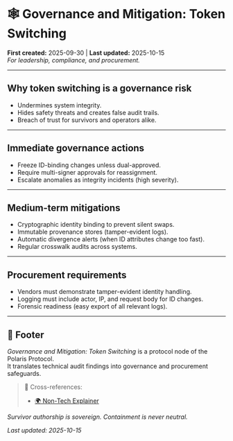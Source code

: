# 🕸️ Governance and Mitigation: Token Switching  
**First created:** 2025-09-30 | **Last updated:** 2025-10-15  
*For leadership, compliance, and procurement.*  

---

## Why token switching is a governance risk  
- Undermines system integrity.  
- Hides safety threats and creates false audit trails.  
- Breach of trust for survivors and operators alike.  

---

## Immediate governance actions  
- Freeze ID-binding changes unless dual-approved.  
- Require multi-signer approvals for reassignment.  
- Escalate anomalies as integrity incidents (high severity).  

---

## Medium-term mitigations  
- Cryptographic identity binding to prevent silent swaps.  
- Immutable provenance stores (tamper-evident logs).  
- Automatic divergence alerts (when ID attributes change too fast).  
- Regular crosswalk audits across systems.  

---

## Procurement requirements  
- Vendors must demonstrate tamper-evident identity handling.  
- Logging must include actor, IP, and request body for ID changes.  
- Forensic readiness (easy export of all relevant logs).  

---

## 🏮 Footer  

*Governance and Mitigation: Token Switching* is a protocol node of the Polaris Protocol.  
It translates technical audit findings into governance and procurement safeguards.  

> 📡 Cross-references:  
> - [🌍 Non-Tech Explainer](./🌍_Non_Tech_Explainer.md)  

*Survivor authorship is sovereign. Containment is never neutral.*  

_Last updated: 2025-10-15_  

